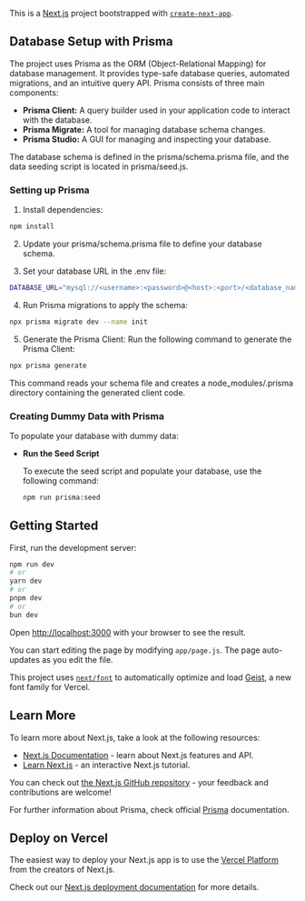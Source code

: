 This is a [Next.js](https://nextjs.org) project bootstrapped with [`create-next-app`](https://nextjs.org/docs/app/api-reference/cli/create-next-app).

## Database Setup with Prisma

The project uses Prisma as the ORM (Object-Relational Mapping) for database management.  It provides type-safe database queries, automated migrations, and an intuitive query API. Prisma consists of three main components:

- **Prisma Client:** A query builder used in your application code to interact with the database.
- **Prisma Migrate:** A tool for managing database schema changes.
- **Prisma Studio:** A GUI for managing and inspecting your database. 

The database schema is defined in the prisma/schema.prisma file, and the data seeding script is located in prisma/seed.js.

### Setting up Prisma

1. Install dependencies:
```bash
npm install
```

2. Update your prisma/schema.prisma file to define your database schema.

3. Set your database URL in the .env file:

```bash
DATABASE_URL="mysql://<username>:<password>@<host>:<port>/<database_name>"
```

4. Run Prisma migrations to apply the schema:
```bash
npx prisma migrate dev --name init
```

5. Generate the Prisma Client:
Run the following command to generate the Prisma Client:

```bash
npx prisma generate
```
This command reads your schema file and creates a node_modules/.prisma directory containing the generated client code.

### Creating Dummy Data with Prisma

To populate your database with dummy data:

- **Run the Seed Script**

   To execute the seed script and populate your database, use the following command:

   ```bash
   npm run prisma:seed

## Getting Started

First, run the development server:

```bash
npm run dev
# or
yarn dev
# or
pnpm dev
# or
bun dev
```

Open [http://localhost:3000](http://localhost:3000) with your browser to see the result.

You can start editing the page by modifying `app/page.js`. The page auto-updates as you edit the file.

This project uses [`next/font`](https://nextjs.org/docs/app/building-your-application/optimizing/fonts) to automatically optimize and load [Geist](https://vercel.com/font), a new font family for Vercel.

## Learn More

To learn more about Next.js, take a look at the following resources:

- [Next.js Documentation](https://nextjs.org/docs) - learn about Next.js features and API.
- [Learn Next.js](https://nextjs.org/learn) - an interactive Next.js tutorial.

You can check out [the Next.js GitHub repository](https://github.com/vercel/next.js) - your feedback and contributions are welcome!

For further information about Prisma, check official [Prisma](https://www.prisma.io/nextjs) documentation.

## Deploy on Vercel

The easiest way to deploy your Next.js app is to use the [Vercel Platform](https://vercel.com/new?utm_medium=default-template&filter=next.js&utm_source=create-next-app&utm_campaign=create-next-app-readme) from the creators of Next.js.

Check out our [Next.js deployment documentation](https://nextjs.org/docs/app/building-your-application/deploying) for more details.
